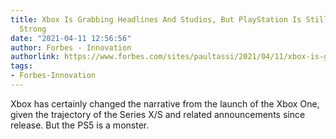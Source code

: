 ```yaml
---
title: Xbox Is Grabbing Headlines And Studios, But PlayStation Is Still Extremely
  Strong
date: "2021-04-11 12:56:56"
author: Forbes - Innovation
authorlink: https://www.forbes.com/sites/paultassi/2021/04/11/xbox-is-grabbing-headlines-and-studios-but-playstation-is-still-extremely-strong/
tags:
- Forbes-Innovation
---
```

Xbox has certainly changed the narrative from the launch of the Xbox One, given the trajectory of the Series X/S and related announcements since release. But the PS5 is a monster.